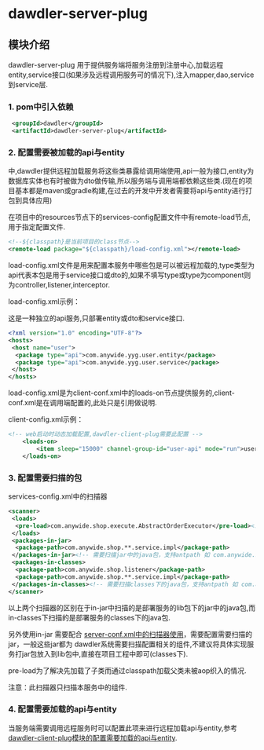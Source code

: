 # dawdler-server-plug

## 模块介绍

dawdler-server-plug 用于提供服务端将服务注册到注册中心,加载远程entity,service接口(如果涉及远程调用服务可的情况下),注入mapper,dao,service到service层.

### 1. pom中引入依赖

```xml
 <groupId>dawdler</groupId>
 <artifactId>dawdler-server-plug</artifactId>
```

### 2. 配置需要被加载的api与entity

中,dawdler提供远程加载服务将这些类暴露给调用端使用,api一般为接口,entity为数据库实体也有时被做为dto做传输,所以服务端与调用端都依赖这些类.(现在的项目基本都是maven或gradle构建,在过去的开发中开发者需要将api与entity进行打包到具体应用)

在项目中的resources节点下的services-config配置文件中有remote-load节点,用于指定配置文件.

```xml
<!--${classpath}是当前项目的class节点-->
<remote-load package="${classpath}/load-config.xml"></remote-load>
```

load-config.xml文件是用来配置本服务中哪些包是可以被远程加载的,type类型为api代表本包是用于service接口或dto的,如果不填写type或type为component则为controller,listener,interceptor.

load-config.xml示例：

这是一种独立的api服务,只部署entity或dto和service接口.

```xml
<?xml version="1.0" encoding="UTF-8"?>
<hosts>
 <host name="user">
  <package type="api">com.anywide.yyg.user.entity</package>
  <package type="api">com.anywide.yyg.user.service</package>
 </host>
</hosts>
```

load-config.xml是为client-conf.xml中的loads-on节点提供服务的,client-conf.xml是在调用端配置的,此处只是引用做说明.

client-config.xml示例：

```xml
<!-- web启动时动态加载配置,dawdler-client-plug需要此配置 -->
    <loads-on>
        <item sleep="15000" channel-group-id="user-api" mode="run">user</item><!-- 配置加载user模块  sleep 检查更新间隔 毫秒单位,channel-group-id指定组,mode=run 为运行模式 不检查更新-->
    </loads-on>
```

### 3. 配置需要扫描的包

services-config.xml中的扫描器

```xml
<scanner>
 <loads>
  <pre-load>com.anywide.shop.execute.AbstractOrderExecutor</pre-load><!-- 预先加载此类触发aop织入 -->
 </loads>
 <packages-in-jar>
  <package-path>com.anywide.shop.**.service.impl</package-path>
 </packages-in-jar><!-- 需要扫描jar中的java包，支持antpath 如 com.anywide.shop.**.service.impl，被扫描的包中的组件会生效-->
 <packages-in-classes>
  <package-path>com.anywide.shop.listener</package-path>
  <package-path>com.anywide.shop.**.service.impl</package-path>
 </packages-in-classes><!-- 需要扫描classes下的java包，支持antpath 如 com.anywide.shop.**.service.impl，被扫描的包中的组件会生效-->
</scanner>
```

以上两个扫描器的区别在于in-jar中扫描的是部署服务的lib包下的jar中的java包,而in-classes下扫描的是部署服务的classes下的java包.

另外使用in-jar 需要配合 [server-conf.xml中的扫描器使用](../dawdler-server/README.md####21server-conf.xml说明)，需要配置需要扫描的jar，一般这些jar都为
dawdler系统需要扫描配置相关的组件,不建议将具体实现服务打jar包放入到lib包中,直接在项目工程中即可(classes下).

pre-load为了解决先加载了子类而通过classpath加载父类未被aop织入的情况.

注意：此扫描器只扫描本服务中的组件.

### 4. 配置需要加载的api与entity

当服务端需要调用远程服务时可以配置此项来进行远程加载api与entity,参考[dawdler-client-plug模块的配置需要加载的api与entity](../dawdler-client-plug/README.md#11-配置需要加载的api与entity).
